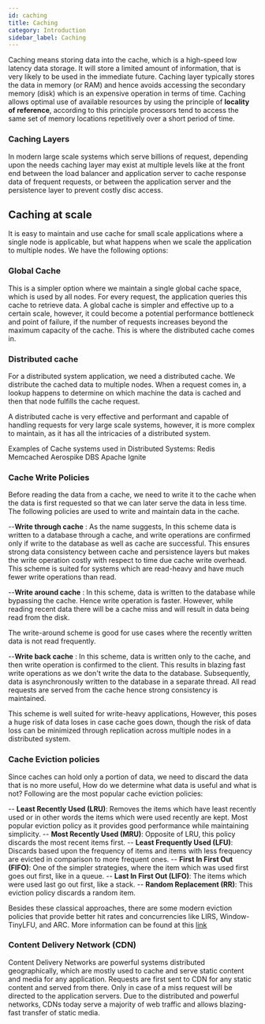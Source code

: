 ```yaml
---
id: caching
title: Caching
category: Introduction
sidebar_label: Caching
---
```


Caching means storing data into the cache, which is a high-speed low latency data storage. It will store a limited amount of information, that is very likely to be used in the immediate future. Caching layer typically stores the data in memory (or RAM) and hence avoids accessing the secondary memory (disk) which is an expensive operation in terms of time. Caching allows optimal use of available resources by using the principle of **locality of reference**, according to this principle processors tend to access the same set of memory locations repetitively over a short period of time.

### Caching Layers

In modern large scale systems which serve billions of request, depending upon the needs caching layer may exist at multiple levels like at the front end between the load balancer and application server to cache response data of frequent requests, or between the application server and the persistence layer to prevent costly disc access.

## Caching at scale

It is easy to maintain and use cache for small scale applications where a single node is applicable, but what happens when we scale the application to multiple nodes. We have the following options:

### Global Cache

This is a simpler option where we maintain a single global cache space, which is used by all nodes. For every request, the application queries this cache to retrieve data. A global cache is simpler and effective up to a certain scale, however, it could become a potential performance bottleneck and point of failure, if the number of requests increases beyond the maximum capacity of the cache. This is where the distributed cache comes in.

### Distributed cache

For a distributed system application, we need a distributed cache. We distribute the cached data to multiple nodes. When a request comes in, a lookup happens to determine on which machine the data is cached and then that node fulfills the cache request.

A distributed cache is very effective and performant and capable of handling requests for very large scale systems, however, it is more complex to maintain, as it has all the intricacies of a distributed system.

Examples of Cache systems used in Distributed Systems:
Redis
Memcached
Aerospike DBS
Apache Ignite

### Cache Write Policies

Before reading the data from a cache, we need to write it to the cache when the data is first requested so that we can later serve the data in less time. The following policies are used to write and maintain data in the cache.

--**Write through cache** : As the name suggests, In this scheme data is written to a database through a cache, and write operations are confirmed only if write to the database as well as cache are successful. This ensures strong data consistency between cache and persistence layers but makes the write operation costly with respect to time due cache write overhead.
This scheme is suited for systems which are read-heavy and have much fewer write operations than read.

--**Write around cache** : In this scheme, data is written to the database while bypassing the cache. Hence write operation is faster. However, while reading recent data there will be a cache miss and will result in data being read from the disk.

The write-around scheme is good for use cases where the recently written data is not read frequently.

--**Write back cache** : In this scheme, data is written only to the cache, and then write operation is confirmed to the client. This results in blazing fast write operations as we don't write the data to the database. Subsequently, data is asynchronously written to the database in a separate thread. All read requests are served from the cache hence strong consistency is maintained.

This scheme is well suited for write-heavy applications, However, this poses a huge risk of data loses in case cache goes down, though the risk of data loss can be minimized through replication across multiple nodes in a distributed system.

### Cache Eviction policies

Since caches can hold only a portion of data, we need to discard the data that is no more useful, How do we determine what data is useful and what is not? Following are the most popular cache eviction policies:

-- **Least Recently Used (LRU)**: Removes the items which have least recently used or in other words the items which were used recently are kept. Most popular eviction policy as it provides good performance while maintaining simplicity.
-- **Most Recently Used (MRU)**: Opposite of LRU, this policy discards the most recent items first.
-- **Least Frequently Used (LFU)**: Discards based upon the frequency of items and items with less frequency are evicted in comparison to more frequent ones.
-- **First In First Out (FIFO)**: One of the simpler strategies, where the item which was used first goes out first, like in a queue.
-- **Last In First Out (LIFO)**: The items which were used last go out first, like a stack.
-- **Random Replacement (RR)**: This eviction policy discards a random item.

Besides these classical approaches, there are some modern eviction policies that provide better hit rates and concurrencies like LIRS, Window-TinyLFU, and ARC. More information can be found at this [link](http://highscalability.com/blog/2016/1/25/design-of-a-modern-cache.html)

### Content Delivery Network (CDN)

Content Delivery Networks are powerful systems distributed geographically, which are mostly used to cache and serve static content and media for any application. Requests are first sent to CDN for any static content and served from there. Only in case of a miss request will be directed to the application servers. Due to the distributed and powerful networks, CDNs today serve a majority of web traffic and allows blazing-fast transfer of static media.

